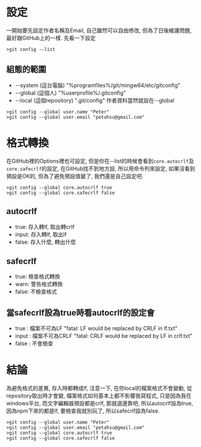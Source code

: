 # 設定
一開始要先設定作者名稱及Email, 自己雖然可以自由修改, 但為了日後維護問題, 最好跟GitHub上的一樣.
先看一下設定
```
>git config --list
```
## 組態的範圍
* --system (這台電腦) "%programfiles%/git/mingw64/etc/gitconfig"
* --global (這個人) "%userprofile%/.gitconfig"
* --local (這個repository) ".git/config"
作者資料當然就設在--global

```
>git config --global user.name "Peter"
>git config --global user.email "petahsu@gmail.com"
```
# 格式轉換
在GitHub裡的Options裡也可設定,
但是你在--list的時候會看到`core.autocrlf`及`core.safecrlf`的設定, 在GitHub找不到地方設,
所以用命令列來設定, 如果沒看到預設是OK的, 但為了避免預設值變了, 我們還是自己設定吧.
```
>git config --global core.autocrlf true
>git config --global core.safecrlf false
```
## autocrlf
* true: 存入轉lf, 取出轉crlf
* input: 存入轉lf, 取出lf
* false: 存入什麼, 轉出什麼

## safecrlf
* true: 檢查格式轉換
* warn: 警告格式轉換
* false: 不檢查格式

## 當safecrlf設為true時看autocrlf的設定會
* true : 檔案不可為LF "fatal: LF would be replaced by CRLF in lf.txt"
* input : 檔案不可為CRLF "fatal: CRLF would be replaced by LF in crlf.txt"
* false : 不會檢查

# 結論
為避免格式的差異, 存入時都轉成lf, 注意一下,
在你local的檔案格式不會變動, 從repository取出時才會變,
檔案格式如何基本上都不影響我寫程式, 只是因為我在windows平台, 而文字編輯器預設都是crlf,
那就選邊靠吧, 所以autocrlf設為true, 因為npm下來的都是lf, 要檢查我就別玩了, 所以safecrlf設為false.
```
>git config --global user.name "Peter"
>git config --global user.email "petahsu@gmail.com"
>git config --global core.autocrlf true
>git config --global core.safecrlf false
```
